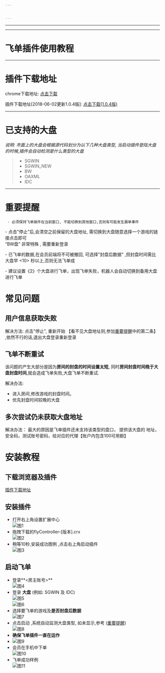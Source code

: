```yaml
---


---
```


<hr>
<hr>
<h1 id="飞单插件使用教程">飞单插件使用教程</h1>
<hr>
<h1 id="插件下载地址">插件下载地址</h1>
<p>chrome下载地址:  <a href="http://dl.pconline.com.cn/download/51614-1.html"><i class="icon-download"></i> 点击下载</a></p>
<p>插件下载地址[2018-06-02更新1.0.4版]: <a href="https://u17570557.ctfile.com/fs/17570557-293757282"><i class="icon-download"></i> 点击下载(1.0.4版)</a></p>
<hr>
<h1 id="已支持的大盘">已支持的大盘</h1>
<p><em>说明: 市面上的大盘会根据源代码划分为以下几种大盘类型, 当启动插件登陆大盘的时候,插件会自动检测是什么类型的大盘</em></p>
<blockquote>
<ul>
<li>SGWIN</li>
<li>SGWIN_NEW</li>
<li>BW</li>
<li>OAXML</li>
<li>IDC</li>
</ul>
</blockquote>
<hr>
<h1 id="重要提醒">重要提醒</h1>
<pre class="  language-javascript"><code class="prism  language-javascript"> <span class="token operator">-</span> 必须保持飞单插件在当前窗口<span class="token punctuation">,</span> 不能切换到其他窗口<span class="token punctuation">,</span>否则有可能发生漏单事件
</code></pre><p><span class="token operator">-</span> 点击<span class="token string">"停止"</span>后<span class="token punctuation">,</span>会清空之前保留的大盘地址<span class="token punctuation">,</span> 需切换到大盘随意选择一个游戏的链接点击即可<br>
<span class="token operator"><strong></strong></span><span class="token operator"></span> <span class="token string">“BW盘”</span> 非常特殊 <span class="token punctuation">,</span> 需要重新登录</p>
<p><span class="token operator">-</span> 已飞单的数据<span class="token punctuation">,</span>在会员前端将不可被撤回<span class="token punctuation">,</span> 可选择<span class="token string">"封盘后数据"</span> <span class="token punctuation">,</span>但封盘时间需比大盘早 <span class="token operator">&lt;</span><span class="token number">10</span><span class="token operator">&gt;</span> 秒以上<span class="token punctuation">,</span>否则无法飞单成</p>
<p><span class="token operator">-</span> 建议设置《<span class="token number">2</span>》个大盘进行飞单，出现飞单失败，机器人会自动切换到备用大盘进行飞单<br>
</p>
<h1 id="常见问题">常见问题</h1>
<h2 id="用户信息获取失败">用户信息获取失败</h2>
<p>解决方法: 点击"停止", 重新开始 【看不见大盘地址则,参加<a href="#插件下载地址">重要提醒</a>中的第二条】  ,依然不行的话,退出大盘登录重新登录</p>
<h2 id="飞单不断重试">飞单不断重试</h2>
<p>该问题的产生大部分是因为<strong>房间的封盘的时间设置太短,</strong> 同时<strong>房间封盘时间晚于大盘封盘时间</strong>,就会造成飞单失败,大盘飞单不断重试.</p>
<p>解决办法:</p>
<ul>
<li>进入房间,修改游戏的封盘时间。</li>
<li>优先封盘时间较晚的大盘</li>
</ul>
<h2 id="多次尝试仍未获取大盘地址">多次尝试仍未获取大盘地址</h2>
<p>解决办法： 最大的原因是飞单插件还未支持该类型的盘口， 提供该大盘的 地址，安全码，测试账号密码，给对应的代理【账户内包含100可用额】</p>
<h1 id="安装教程">安装教程</h1>
<h2 id="下载浏览器及插件">下载浏览器及插件</h2>
<p><a href="#插件下载地址">插件下载地址</a></p>
<h2 id="安装插件">安装插件</h2>
<ul>
<li>打开右上角设置扩展中心<br>
<img src="http://dns.ying360.net/bug/Uploads/Picture/2018-05-28/5b0b6a2abe050.png" alt="图1"></li>
<li>拖拽下载的flyController-[版本].crx<br>
<img src="http://dns.ying360.net/bug/Uploads/Picture/2018-05-28/5b0b6a339bce0.png" alt="图2"></li>
<li>稍等10秒,安装成功图例 ,点击右上角启动插件<br>
<img src="http://dns.ying360.net/bug/Uploads/Picture/2018-05-28/5b0b6a3fe4424.png" alt="图3"></li>
</ul>
<h2 id="启动飞单">启动飞单</h2>
<ul>
<li>登录**&lt;房主账号&gt;**<br>
<img src="http://dns.ying360.net/bug/Uploads/Picture/2018-05-28/5b0b6a52e9764.png" alt="图4"></li>
<li>登录 <strong>大盘</strong> (例如: SGWIN 及 IDC)<br>
<img src="http://dns.ying360.net/bug/Uploads/Picture/2018-05-28/5b0b6a5b8da3c.png" alt="图5"><br>
<img src="http://dns.ying360.net/bug/Uploads/Picture/2018-05-28/5b0b6a63d4834.png" alt="图6"></li>
<li>选择要飞单的游戏及<strong>是否封盘后数据</strong><br>
<img src="http://dns.ying360.net/bug/Uploads/Picture/2018-05-28/5b0b6a6edb45f.png" alt="图7"></li>
<li>点击启动 ,系统自动监测大盘类型, 如未显示,参考 (<a href="#重要提醒">重要提醒</a>)<br>
<img src="http://dns.ying360.net/bug/Uploads/Picture/2018-05-28/5b0b6d7db8759.png" alt="图8"></li>
<li><strong>确保飞单插件一直在运作</strong></li>
<li><img src="http://dns.ying360.net/bug/Uploads/Picture/2018-05-28/5b0b6a76e1d1a.png" alt="图9"></li>
<li>会员在手机中下单<br>
<img src="http://dns.ying360.net/bug/Uploads/Picture/2018-05-28/5b0b6a818ea99.png" alt="图10"></li>
<li>飞单成功样例<br>
<img src="http://dns.ying360.net/bug/Uploads/Picture/2018-05-28/5b0b6a898f6d4.png" alt="图11"></li>
</ul>

